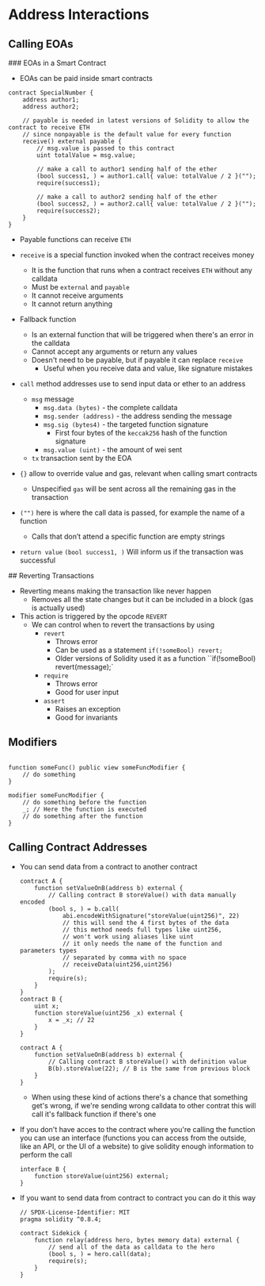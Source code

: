 # Address Interactions

## Calling EOAs

### EOAs in a Smart Contract

-   EOAs can be paid inside smart contracts

```Solidity
contract SpecialNumber {
    address author1;
    address author2;

    // payable is needed in latest versions of Solidity to allow the contract to receive ETH
    // since nonpayable is the default value for every function
    receive() external payable {
        // msg.value is passed to this contract
        uint totalValue = msg.value;

        // make a call to author1 sending half of the ether
        (bool success1, ) = author1.call{ value: totalValue / 2 }("");
        require(success1);

        // make a call to author2 sending half of the ether
        (bool success2, ) = author2.call{ value: totalValue / 2 }("");
        require(success2);
    }
}
```

-   Payable functions can receive `ETH`
-   `receive` is a special function invoked when the contract receives money

    -   It is the function that runs when a contract receives `ETH` without any calldata
    -   Must be `external` and `payable`
    -   It cannot receive arguments
    -   It cannot return anything

-   Fallback function
    -   Is an external function that will be triggered when there's an error in the calldata
    -   Cannot accept any arguments or return any values
    -   Doesn't need to be payable, but if payable it can replace `receive`
        -   Useful when you receive data and value, like signature mistakes
-   `call` method addresses use to send input data or ether to an address
    -   `msg` message
        -   `msg.data (bytes)` - the complete calldata
        -   `msg.sender (address)` - the address sending the message
        -   `msg.sig (bytes4)` - the targeted function signature
            -   First four bytes of the `keccak256` hash of the function signature
        -   `msg.value (uint)` - the amount of wei sent
    -   `tx` transaction sent by the EOA
-   `{}` allow to override value and gas, relevant when calling smart contracts
    -   Unspecified `gas` will be sent across all the remaining gas in the transaction
-   `("")` here is where the call data is passed, for example the name of a function
    -   Calls that don’t attend a specific function are empty strings
-   `return value` `(bool success1, )` Will inform us if the transaction was successful

## Reverting Transactions

-   Reverting means making the transaction like never happen
    -   Removes all the state changes but it can be included in a block (gas is actually used)
-   This action is triggered by the opcode `REVERT`
    -   We can control when to revert the transactions by using
        -   `revert`
            -   Throws error
            -   Can be used as a statement `if(!someBool) revert;`
            -   Older versions of Solidity used it as a function ``if(!someBool) revert(message);`
        -   `require`
            -   Throws error
            -   Good for user input
        -   `assert`
            -   Raises an exception
            -   Good for invariants

## Modifiers

```Solidity

function someFunc() public view someFuncModifier {
    // do something
}

modifier someFuncModifier {
    // do something before the function
    _; // Here the function is executed
    // do something after the function
}
```

## Calling Contract Addresses

-   You can send data from a contract to another contract

    ```Solidity
    contract A {
        function setValueOnB(address b) external {
            // Calling contract B storeValue() with data manually encoded
            (bool s, ) = b.call(
                abi.encodeWithSignature("storeValue(uint256)", 22)
                // this will send the 4 first bytes of the data
                // this method needs full types like uint256,
                // won't work using aliases like uint
                // it only needs the name of the function and parameters types
                // separated by comma with no space
                // receiveData(uint256,uint256)
            );
            require(s);
        }
    }
    contract B {
        uint x;
        function storeValue(uint256 _x) external {
            x = _x; // 22
        }
    }
    ```

    ```Solidity
    contract A {
        function setValueOnB(address b) external {
            // Calling contract B storeValue() with definition value
            B(b).storeValue(22); // B is the same from previous block
        }
    }
    ```

    -   When using these kind of actions there's a chance that something get's wrong, if we're sending wrong calldata to other contrat this will call it's fallback function if there's one

-   If you don't have acces to the contract where you're calling the function you can use an interface (functions you can access from the outside, like an API, or the UI of a website) to give solidity enough information to perform the call

    ```Solidity
    interface B {
        function storeValue(uint256) external;
    }
    ```

-   If you want to send data from contract to contract you can do it this way

    ```Solidity
    // SPDX-License-Identifier: MIT
    pragma solidity ^0.8.4;

    contract Sidekick {
        function relay(address hero, bytes memory data) external {
            // send all of the data as calldata to the hero
            (bool s, ) = hero.call(data);
            require(s);
        }
    }
    ```

